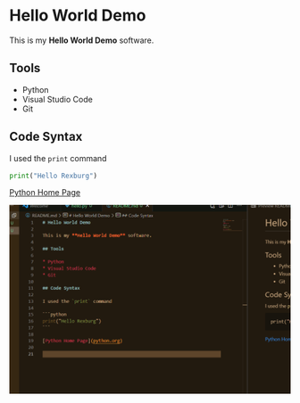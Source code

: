 # Hello World Demo

This is my **Hello World Demo** software.

## Tools

* Python
* Visual Studio Code
* Git

## Code Syntax

I used the `print` command

```python
print("Hello Rexburg")
```

[Python Home Page](python.org)

![screenshot](picture.png)